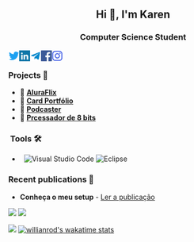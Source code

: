 <h2 align="center">Hi 👋, I'm Karen</h2>
<h3 align="center">Computer Science Student</h3>


<a href="https://twitter.com/karenVHDL" target="blank"><img align="left" src="icons/twitter.svg" alt="xtenzq" width="22px" /></a>
<a href="https://www.linkedin.com/in/karengiovnn/" target="blank"><img align="left" src="icons/linkedin.svg" alt="xtenzq" width="22px" /></a>
  <a href="https://t.me/karengiovnn">
  <img align="left" alt="Karen's Telegram" width="22px" src="icons/telegram.svg" />
</a>
<a href="https://fb.com/karengiovannamelo" target="blank"><img align="left" src="icons/facebook.svg" alt="xtenzq" width="22px" /></a>
<a href="https://instagram.com/karengiovnn" target="blank"><img align="left" src="icons/instagram.svg" alt="xtenzq" width="22px" /></a>
<br />

### Projects 📝

* 🥉 **[AluraFlix](https://github.com/karengiovanna/100-dias-de-codigo/tree/main/Imersao%20Dev%20-%20ALURA/4%20%20Aluraflix%20com%20interacao)** 
* 🥉 **[Card Portfólio](https://github.com/karengiovanna/Card-Portfolio)**
* 🥉 **[Podcaster](https://github.com/karengiovanna/Trilha_REACT_e_NEXT.JS)**
* 🥉 **[Prcessador de 8 bits](https://github.com/karengiovanna/AOC_KarenGiovanna_JoaoPaulo_UFRR2020)**


<h3> &nbsp;Tools 🛠 </h3>

- &nbsp;
  ![Visual Studio Code](https://img.shields.io/badge/-Visual%20Studio%20Code-333333?style=flat&logo=visual-studio-code&logoColor=007ACC)
  ![Eclipse](https://img.shields.io/badge/-Eclipse-333333?style=flat&logo=eclipse-ide&logoColor=2C2255)
  

### Recent publications 📝

* **Conheça o meu setup** - [Ler a publicação](https://www.linkedin.com/feed/update/urn:li:activity:6772983517287710721/)


![](https://github-profile-summary-cards.vercel.app/api/cards/repos-per-language?username=karengiovanna&theme=monokai) ![](https://github-profile-summary-cards.vercel.app/api/cards/most-commit-language?username=karengiovanna&theme=monokai)

![](https://github-profile-summary-cards.vercel.app/api/cards/profile-details?username=karengiovanna&theme=monokai)
[![willianrod's wakatime stats](https://github-readme-stats.vercel.app/api/wakatime?username=karengiovanna)](https://github.com/anuraghazra/github-readme-stats)



